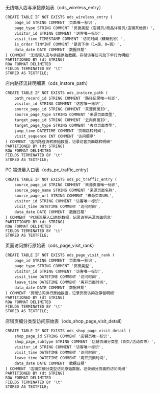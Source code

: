 无线端入店与承接原始表（ods_wireless_entry）

    
    CREATE TABLE IF NOT EXISTS ods_wireless_entry (
        page_id STRING COMMENT '页面唯一标识',
        page_type STRING COMMENT '页面类型（店铺页/商品详情页/店铺其他页）',
        visitor_id STRING COMMENT '访客唯一标识',
        visit_time TIMESTAMP COMMENT '访问时间（精确到秒）',
        is_order TINYINT COMMENT '是否下单（1=是，0=否）',
        data_date DATE COMMENT '数据日期'
    ) COMMENT '无线端入店与承接原始数据，存储访客访问及下单行为明细'
    PARTITIONED BY (dt STRING)
    ROW FORMAT DELIMITED
    FIELDS TERMINATED BY '\t'
    STORED AS TEXTFILE;

店内路径流转明细表（ods_instore_path）

    
    CREATE TABLE IF NOT EXISTS ods_instore_path (
        path_record_id STRING COMMENT '路径记录唯一标识',
        visitor_id STRING COMMENT '访客唯一标识',
        source_page_id STRING COMMENT '来源页面ID',
        source_page_type STRING COMMENT '来源页面类型',
        target_page_id STRING COMMENT '去向页面ID',
        target_page_type STRING COMMENT '去向页面类型',
        jump_time DATETIME COMMENT '页面跳转时间',
        visit_sequence INT COMMENT '访问顺序'
    ) COMMENT '店内路径流转原始数据，记录访客页面跳转明细'
    PARTITIONED BY (dt STRING)
    ROW FORMAT DELIMITED
    FIELDS TERMINATED BY '\t'
    STORED AS TEXTFILE;

PC 端流量入口表（ods_pc_traffic_entry）

    
    CREATE TABLE IF NOT EXISTS ods_pc_traffic_entry (
        source_page_id STRING COMMENT '来源页面唯一标识',
        source_page_name STRING COMMENT '来源页面名称',
        source_page_url STRING COMMENT '来源页面URL',
        visitor_id STRING COMMENT '访客唯一标识',
        visit_time DATETIME COMMENT '访问时间',
        data_date DATE COMMENT '数据日期'
    ) COMMENT 'PC端流量入口原始数据，记录访客来源页面信息'
    PARTITIONED BY (dt STRING)
    ROW FORMAT DELIMITED
    FIELDS TERMINATED BY '\t'
    STORED AS TEXTFILE;


页面访问排行原始表（ods_page_visit_rank）

    
    CREATE TABLE IF NOT EXISTS ods_page_visit_rank (
        page_id STRING COMMENT '页面唯一标识',
        page_type STRING COMMENT '页面类型',
        visitor_id STRING COMMENT '访客唯一标识',
        visit_time DATETIME COMMENT '访问时间',
        leave_time DATETIME COMMENT '离开页面时间',
        data_date DATE COMMENT '数据日期'
    ) COMMENT '页面访问排行原始数据，记录页面访问及停留明细'
    PARTITIONED BY (dt STRING)
    ROW FORMAT DELIMITED
    FIELDS TERMINATED BY '\t'
    STORED AS TEXTFILE;

店铺页细分类型访问原始表（ods_shop_page_visit_detail）

    
    CREATE TABLE IF NOT EXISTS ods_shop_page_visit_detail (
        shop_page_id STRING COMMENT '店铺页唯一标识',
        shop_page_subtype STRING COMMENT '店铺页细分类型（首页/活动页等）',
        visitor_id STRING COMMENT '访客唯一标识',
        visit_time DATETIME COMMENT '访问时间',
        leave_time DATETIME COMMENT '离开页面时间',
        data_date DATE COMMENT '数据日期'
    ) COMMENT '店铺页细分类型访问原始数据，记录细分页面的访问明细'
    PARTITIONED BY (dt STRING)
    ROW FORMAT DELIMITED
    FIELDS TERMINATED BY '\t'
    STORED AS TEXTFILE;
